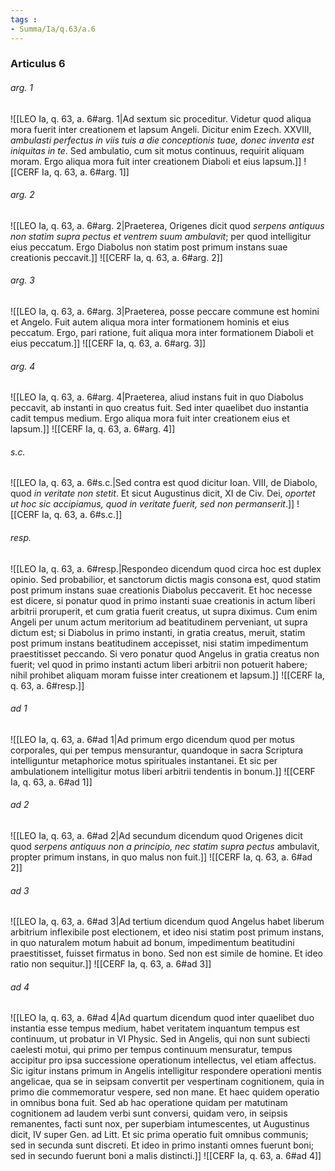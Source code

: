 ```yaml
---
tags : 
- Summa/Ia/q.63/a.6
---
```


### Articulus 6

###### arg. 1
![[LEO Ia, q. 63, a. 6#arg. 1|Ad sextum sic proceditur. Videtur quod aliqua mora fuerit inter creationem et lapsum Angeli. Dicitur enim Ezech. XXVIII, *ambulasti perfectus in viis tuis a die conceptionis tuae, donec inventa est iniquitas in te*. Sed ambulatio, cum sit motus continuus, requirit aliquam moram. Ergo aliqua mora fuit inter creationem Diaboli et eius lapsum.]]
![[CERF Ia, q. 63, a. 6#arg. 1]]

###### arg. 2
![[LEO Ia, q. 63, a. 6#arg. 2|Praeterea, Origenes dicit quod *serpens antiquus non statim supra pectus et ventrem suum ambulavit*; per quod intelligitur eius peccatum. Ergo Diabolus non statim post primum instans suae creationis peccavit.]]
![[CERF Ia, q. 63, a. 6#arg. 2]]

###### arg. 3
![[LEO Ia, q. 63, a. 6#arg. 3|Praeterea, posse peccare commune est homini et Angelo. Fuit autem aliqua mora inter formationem hominis et eius peccatum. Ergo, pari ratione, fuit aliqua mora inter formationem Diaboli et eius peccatum.]]
![[CERF Ia, q. 63, a. 6#arg. 3]]

###### arg. 4
![[LEO Ia, q. 63, a. 6#arg. 4|Praeterea, aliud instans fuit in quo Diabolus peccavit, ab instanti in quo creatus fuit. Sed inter quaelibet duo instantia cadit tempus medium. Ergo aliqua mora fuit inter creationem eius et lapsum.]]
![[CERF Ia, q. 63, a. 6#arg. 4]]

###### s.c.
![[LEO Ia, q. 63, a. 6#s.c.|Sed contra est quod dicitur Ioan. VIII, de Diabolo, quod *in veritate non stetit*. Et sicut Augustinus dicit, XI de Civ. Dei, *oportet ut hoc sic accipiamus, quod in veritate fuerit, sed non permanserit*.]]
![[CERF Ia, q. 63, a. 6#s.c.]]

###### resp.
![[LEO Ia, q. 63, a. 6#resp.|Respondeo dicendum quod circa hoc est duplex opinio. Sed probabilior, et sanctorum dictis magis consona est, quod statim post primum instans suae creationis Diabolus peccaverit. Et hoc necesse est dicere, si ponatur quod in primo instanti suae creationis in actum liberi arbitrii proruperit, et cum gratia fuerit creatus, ut supra diximus. Cum enim Angeli per unum actum meritorium ad beatitudinem perveniant, ut supra dictum est; si Diabolus in primo instanti, in gratia creatus, meruit, statim post primum instans beatitudinem accepisset, nisi statim impedimentum praestitisset peccando. Si vero ponatur quod Angelus in gratia creatus non fuerit; vel quod in primo instanti actum liberi arbitrii non potuerit habere; nihil prohibet aliquam moram fuisse inter creationem et lapsum.]]
![[CERF Ia, q. 63, a. 6#resp.]]

###### ad 1
![[LEO Ia, q. 63, a. 6#ad 1|Ad primum ergo dicendum quod per motus corporales, qui per tempus mensurantur, quandoque in sacra Scriptura intelliguntur metaphorice motus spirituales instantanei. Et sic per ambulationem intelligitur motus liberi arbitrii tendentis in bonum.]]
![[CERF Ia, q. 63, a. 6#ad 1]]

###### ad 2
![[LEO Ia, q. 63, a. 6#ad 2|Ad secundum dicendum quod Origenes dicit quod *serpens antiquus non a principio, nec statim supra pectus* ambulavit, propter primum instans, in quo malus non fuit.]]
![[CERF Ia, q. 63, a. 6#ad 2]]

###### ad 3
![[LEO Ia, q. 63, a. 6#ad 3|Ad tertium dicendum quod Angelus habet liberum arbitrium inflexibile post electionem, et ideo nisi statim post primum instans, in quo naturalem motum habuit ad bonum, impedimentum beatitudini praestitisset, fuisset firmatus in bono. Sed non est simile de homine. Et ideo ratio non sequitur.]]
![[CERF Ia, q. 63, a. 6#ad 3]]

###### ad 4
![[LEO Ia, q. 63, a. 6#ad 4|Ad quartum dicendum quod inter quaelibet duo instantia esse tempus medium, habet veritatem inquantum tempus est continuum, ut probatur in VI Physic. Sed in Angelis, qui non sunt subiecti caelesti motui, qui primo per tempus continuum mensuratur, tempus accipitur pro ipsa successione operationum intellectus, vel etiam affectus. Sic igitur instans primum in Angelis intelligitur respondere operationi mentis angelicae, qua se in seipsam convertit per vespertinam cognitionem, quia in primo die commemoratur vespere, sed non mane. Et haec quidem operatio in omnibus bona fuit. Sed ab hac operatione quidam per matutinam cognitionem ad laudem verbi sunt conversi, quidam vero, in seipsis remanentes, facti sunt nox, per superbiam intumescentes, ut Augustinus dicit, IV super Gen. ad Litt. Et sic prima operatio fuit omnibus communis; sed in secunda sunt discreti. Et ideo in primo instanti omnes fuerunt boni; sed in secundo fuerunt boni a malis distincti.]]
![[CERF Ia, q. 63, a. 6#ad 4]]

